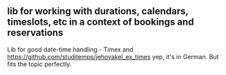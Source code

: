 ## lib for working with durations, calendars, timeslots, etc in a context of bookings and reservations

Lib for good date-time handling - Timex and https://github.com/studitemps/jehovakel_ex_times
yep, it's in German. 
But fits the topic perfectly.


